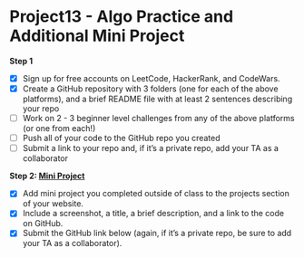# Project13 - Algo Practice and Additional Mini Project
**Step 1**
- [x] Sign up for free accounts on LeetCode, HackerRank, and CodeWars.
- [x] Create a GitHub repository with 3 folders (one for each of the above platforms), and a brief README file with at least 2 sentences describing your repo
- [ ] Work on 2 - 3 beginner level challenges from any of the above platforms (or one from each!)
- [ ] Push all of your code to the GitHub repo you created
- [ ] Submit a link to your repo and, if it’s a private repo, add your TA as a collaborator

**Step 2: [Mini Project](https://github.com/claramaq/whatToEat)**
- [x] Add mini project you completed outside of class to the projects section of your website. 
- [x] Include a screenshot, a title, a brief description, and a link to the code on GitHub. 
- [x] Submit the GitHub link below (again, if it’s a private repo, be sure to add your TA as a collaborator).
